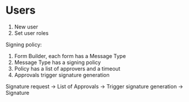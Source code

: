 # Users

1. New user
2. Set user roles

Signing policy: 
1. Form Builder, each form has a Message Type
2. Message Type has a signing policy
3. Policy has a list of approvers and a timeout
4. Approvals trigger signature generation

  Signature request -> List of Approvals -> Trigger signature generation -> Signature